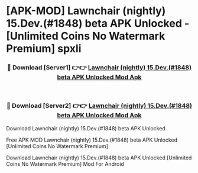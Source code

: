 # [APK-MOD] Lawnchair (nightly) 15.Dev.(#1848) beta APK Unlocked - [Unlimited Coins No Watermark Premium] spxli



<div align="center">
<h3>🔴 Download [Server1] 👉👉 <a href="https://momento.my/?title=Lawnchair_(nightly)_15.Dev.(#1848)_beta_APK_Unlocked">Lawnchair (nightly) 15.Dev.(#1848) beta APK Unlocked Mod Apk</a></h3><br>

<h3>🔴 Download [Server2] 👉👉 <a href="https://momento.my/?title=Lawnchair_(nightly)_15.Dev.(#1848)_beta_APK_Unlocked">Lawnchair (nightly) 15.Dev.(#1848) beta APK Unlocked Mod Apk</a></h3>
</div>



Download Lawnchair (nightly) 15.Dev.(#1848) beta APK Unlocked 

Free APK MOD Lawnchair (nightly) 15.Dev.(#1848) beta APK Unlocked [Unlimited Coins No Watermark Premium]

Download Lawnchair (nightly) 15.Dev.(#1848) beta APK Unlocked [Unlimited Coins No Watermark Premium] Mod For Android
